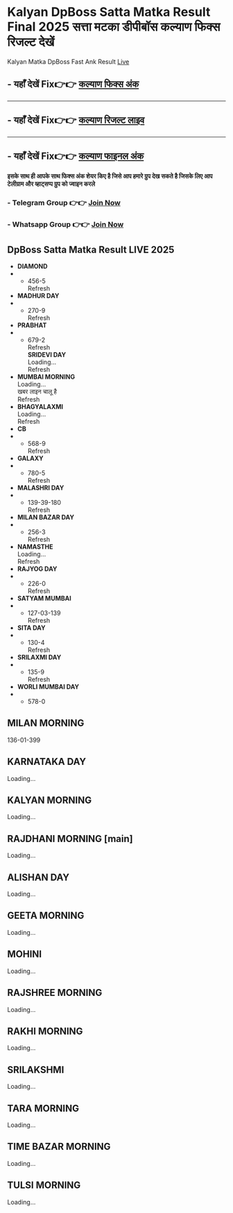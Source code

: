 # Kalyan DpBoss Satta Matka Result Final 2025 सत्ता मटका डीपीबॉस कल्याण फिक्स रिजल्ट देखें

Kalyan Matka DpBoss Fast Ank Result [Live](https://github.com/kalyan-matka-chart-fix-dpboss-result) 

##  - यहाँ देखें Fix👉👉 [कल्याण फिक्स अंक](https://kalyan-chart-fix.hindipanti.in/dpboss-satta-matka-result-1/) 
---

## - यहाँ देखें Fix👉👉 [कल्याण रिजल्ट लाइव ](https://www.google.com/search?q=hindipanti+in+kalyan+fix) 
---

## - यहाँ देखें Fix👉👉 [कल्याण फाइनल अंक](https://kalyan-chart-fix.hindipanti.in/dpboss-satta-matka-result-1/) 


**इसके साथ ही आपके साथ फिक्स अंक शेयर किए है जिसे आप हमारे ग्रुप देख सकते है जिसके लिए आप टेलीग्राम और व्हाट्सप्प ग्रुप को ज्वाइन करले**

###  - Telegram  Group 👉👉 [Join Now](https://t.me/Hindiupdate201) 

###  - Whatsapp Group 👉👉 [Join Now](https://whatsapp.com/channel/0029Vay2FudAzNbmVl8KtW14) 

## DpBoss Satta Matka Result LIVE 2025

- **DIAMOND**
- - 456-5  
  Refresh  
- **MADHUR DAY**
- - 270-9  
  Refresh  
- **PRABHAT**
- - 679-2  
  Refresh  
  **SRIDEVI DAY**  
  Loading...  
  Refresh  
- **MUMBAI MORNING**  
  Loading...  
  खबर लाइन चालू है  
  Refresh  
- **BHAGYALAXMI**  
  Loading...  
  Refresh  
- **CB**
- - 568-9  
  Refresh  
- **GALAXY**
- - 780-5  
  Refresh  
- **MALASHRI DAY**
- - 139-39-180  
  Refresh  
- **MILAN BAZAR DAY**
- - 256-3  
  Refresh  
- **NAMASTHE**  
  Loading...  
  Refresh  
- **RAJYOG DAY**
- - 226-0  
  Refresh  
- **SATYAM MUMBAI**
- - 127-03-139  
  Refresh  
- **SITA DAY**
- - 130-4  
  Refresh  
- **SRILAXMI DAY**
- - 135-9  
  Refresh  
- **WORLI MUMBAI DAY**
- - 578-0


## MILAN MORNING
136-01-399

## KARNATAKA DAY
Loading...

## KALYAN MORNING
Loading...

## RAJDHANI MORNING [main]
Loading...

## ALISHAN DAY
Loading...

## GEETA MORNING
Loading...

## MOHINI
Loading...

## RAJSHREE MORNING
Loading...

## RAKHI MORNING
Loading...

## SRILAKSHMI
Loading... 

## TARA MORNING
Loading...

## TIME BAZAR MORNING
Loading...

## TULSI MORNING
Loading...

